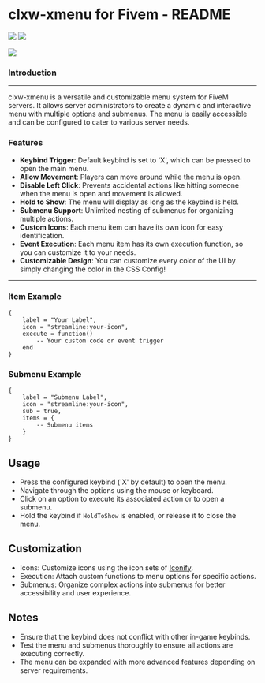 # clxw-xmenu for Fivem - README

![](https://img.shields.io/github/contributors/clxw1337/clxw-xmenu?logo=github)
![](https://img.shields.io/github/v/release/clxw1337/clxw-xmenu?logo=github) 

<img src="https://cdn.upload.vodka/files/4QBAT9FQ">

### Introduction
---
clxw-xmenu is a versatile and customizable menu system for FiveM servers. It allows server administrators to create a dynamic and interactive menu with multiple options and submenus. The menu is easily accessible and can be configured to cater to various server needs.

### Features
- **Keybind Trigger**: Default keybind is set to 'X', which can be pressed to open the main menu.
- **Allow Movement**: Players can move around while the menu is open.
- **Disable Left Click**: Prevents accidental actions like hitting someone when the menu is open and movement is allowed.
- **Hold to Show**: The menu will display as long as the keybind is held.
- **Submenu Support**: Unlimited nesting of submenus for organizing multiple actions.
- **Custom Icons**: Each menu item can have its own icon for easy identification.
- **Event Execution**: Each menu item has its own execution function, so you can customize it to your needs.
- **Customizable Design**: You can customize every color of the UI by simply changing the color in the CSS Config!

---
### Item Example
```
{
    label = "Your Label",
    icon = "streamline:your-icon",
    execute = function()
        -- Your custom code or event trigger
    end
}
```

### Submenu Example
```
{
    label = "Submenu Label",
    icon = "streamline:your-icon",
    sub = true,
    items = {
        -- Submenu items
    }
}
```

## Usage
- Press the configured keybind ('X' by default) to open the menu.
- Navigate through the options using the mouse or keyboard.
- Click on an option to execute its associated action or to open a submenu.
- Hold the keybind if `HoldToShow` is enabled, or release it to close the menu.

## Customization
- Icons: Customize icons using the icon sets of [Iconify](https://icon-sets.iconify.design).
- Execution: Attach custom functions to menu options for specific actions.
- Submenus: Organize complex actions into submenus for better accessibility and user experience.

## Notes
- Ensure that the keybind does not conflict with other in-game keybinds.
- Test the menu and submenus thoroughly to ensure all actions are executing correctly.
- The menu can be expanded with more advanced features depending on server requirements.
